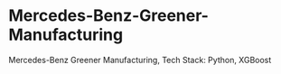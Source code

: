 # Mercedes-Benz-Greener-Manufacturing
Mercedes-Benz Greener Manufacturing, Tech Stack: Python, XGBoost
